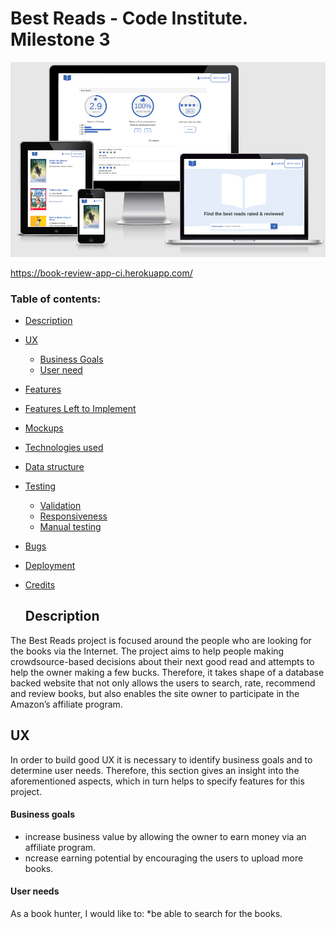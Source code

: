 




 # Best Reads - Code Institute. Milestone 3
 ![Main picture](/static/images/main.png)

https://book-review-app-ci.herokuapp.com/


### Table of contents:

- [Description](#Description)
- [UX](#UX)
    - [Business Goals](#Business-goals)
    - [User need](#User-needs)
- [Features](#Features)
- [Features Left to Implement](#Features-Left-to-Implement)
- [Mockups](#Mockups)
- [Technologies used](#Technolies-used)
- [Data structure](#Data-structure)
- [Testing](#Testing)
     - [Validation](#Validation)
     - [Responsiveness](#Responsiveness)
     - [Manual testing](#Manual-testting)
- [Bugs](#Bugs)
- [Deployment](#Deployment)
- [Credits](#Credits)
    
    ## Description
The Best Reads project is focused around the people who are looking for the books via the Internet. The project aims to help people making crowdsource-based decisions about their next good read and attempts to help the owner making a few bucks. Therefore, it takes shape of a database backed website that not only allows the users to search, rate, recommend and review books, but also enables the site owner to participate in the Amazon’s affiliate program.

## UX
In order to build good UX it is necessary to identify business goals and to determine user needs. Therefore, this section gives an insight into the aforementioned aspects, which in turn helps to specify features for this project.

#### Business goals
* increase business value by allowing the owner to earn money via an affiliate program.
* ncrease earning potential by encouraging the users to upload more books.

#### User needs
As a book hunter, I would like to:
*be able to search for the books.
